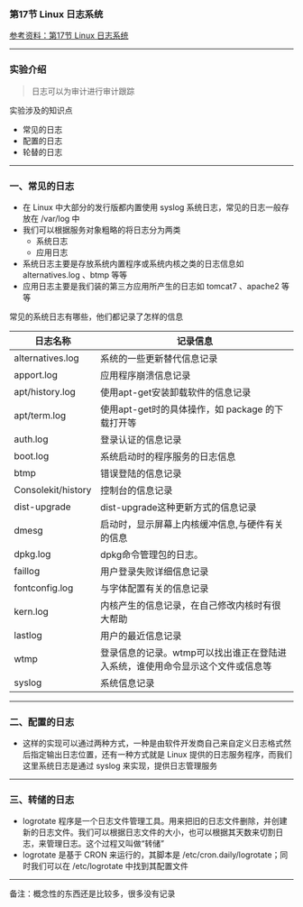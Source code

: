 ###  第17节 Linux 日志系统
[参考资料：第17节 Linux 日志系统](https://www.shiyanlou.com/courses/1/labs/1945/document)

---
### 实验介绍
>日志可以为审计进行审计跟踪

实验涉及的知识点
- 常见的日志
- 配置的日志
- 轮替的日志

---
### 一、常见的日志
- 在 Linux 中大部分的发行版都内置使用 syslog 系统日志，常见的日志一般存放在 /var/log 中
- 我们可以根据服务对象粗略的将日志分为两类
  - 系统日志
  - 应用日志
- 系统日志主要是存放系统内置程序或系统内核之类的日志信息如 alternatives.log 、btmp 等等
- 应用日志主要是我们装的第三方应用所产生的日志如 tomcat7 、apache2 等等

常见的系统日志有哪些，他们都记录了怎样的信息

|日志名称|记录信息|
|-----|-----|
|alternatives.log|系统的一些更新替代信息记录|
|apport.log|应用程序崩溃信息记录|
|apt/history.log|使用apt-get安装卸载软件的信息记录|
|apt/term.log|使用apt-get时的具体操作，如 package 的下载打开等|
|auth.log|登录认证的信息记录|
|boot.log|系统启动时的程序服务的日志信息|
|btmp|错误登陆的信息记录|
|Consolekit/history|控制台的信息记录|
|dist-upgrade|dist-upgrade这种更新方式的信息记录|
|dmesg|启动时，显示屏幕上内核缓冲信息,与硬件有关的信息|
|dpkg.log|dpkg命令管理包的日志。|
|faillog|用户登录失败详细信息记录|
|fontconfig.log|与字体配置有关的信息记录|
|kern.log|内核产生的信息记录，在自己修改内核时有很大帮助|
|lastlog|用户的最近信息记录|
|wtmp|登录信息的记录。wtmp可以找出谁正在登陆进入系统，谁使用命令显示这个文件或信息等|
|syslog|系统信息记录|

---
### 二、配置的日志

- 这样的实现可以通过两种方式，一种是由软件开发商自己来自定义日志格式然后指定输出日志位置，还有一种方式就是 Linux 提供的日志服务程序，而我们这里系统日志是通过 syslog 来实现，提供日志管理服务

---
### 三、转储的日志
- logrotate 程序是一个日志文件管理工具。用来把旧的日志文件删除，并创建新的日志文件。我们可以根据日志文件的大小，也可以根据其天数来切割日志，来管理日志。这个过程又叫做“转储”
- logrotate 是基于 CRON 来运行的，其脚本是 /etc/cron.daily/logrotate；同时我们可以在 /etc/logrotate 中找到其配置文件

---
备注：概念性的东西还是比较多，很多没有记录
